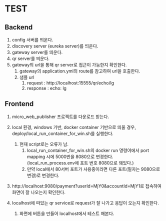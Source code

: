 # TEST

Backend
--------
1. config 서버를 띄운다.
2. discovery server (eureka server)를 띄운다.
3. gateway server를 띄운다.
4. qr server를 띄운다.
5. gateway의 url을 통해 qr server로 접근이 가능한지 확인한다.
   1. gateway의 application.yml의 route를 참고하여 url을 호출한다.
   2. 샘플 url
      1. request : http://localhost:15555/qr/echo/lg
      2. response : echo: lg
      
Frontend
--------
1. micro_web_publisher 프로젝트를 다운로드 받는다.
2. local 환경, windows 기반, docker container 기반으로 띄울 경우, deploy/local_run_container_for_win.sh를 실행한다.
   1. 현재 script로는 오류가 남.
      1. local_run_container_for_win.sh의 docker run 명령어에서 port mapping 시에 5000번을 8080으로 변경한다. (local_run_process.env에 포트 번호 8080으로 돼있다.)
      2. 만약 local에서 80서버 포트가 사용중이라면 다른 포트(필자는 9080으로 변경)로 변경한다.

3. http://localhost:9080/payment?userId=MjY0&accountId=MjY1로 접속하여 화면이 잘 나오는지 확인한다.
4. localhost에 떠있는 qr service로 request가 잘 나가고 응답이 오는지 확인한다.
   1. 화면에 버튼을 만들어 localhost에서 테스트 해본다.
